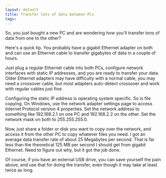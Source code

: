 ```yaml
---
layout: default
title: Transfer lots of data between PCs
tags:
---
```


So, you just bought a new PC and are wondering how you'll transfer tons of data from one to the other?

Here's a quick tip. You probably have a gigabit Ethernet adapter on both and can use an Ethernet cable to transfer gigabytes of data in a couple of hours.

Just plug a regular Ethernet cable into both PCs, configure network interfaces with  static IP addresses, and you are ready to transfer your data. Older Ethernet adapters may have difficulty with a normal cable, you may need a crossover cable, but most adapters auto-detect crossover and work with regular cables just fine.

Configuring the static IP address is operating system specific. So is file copying. On Windows, use the network adapter settings page to access Internet Protocol version 4 properties. Set the network address to something like 192.168.2.1 on one PC and 192.168.2.2 on the other. Set the network mask on both to 255.255.255.0.

Now, just share a folder or disk you want to copy over the network, and access it from the other PC to copy whatever files you need. I got an average data transfer rate of about 25 Megabytes per second. That is far less than the theoretical 125 MB per second I should get from gigabit Ethernet. Need to figure out why, but it got the job done.

Of course, if you have an external USB drive, you can save yourself the pain above, and use that for doing the transfer, even though it may take at least twice as long.
